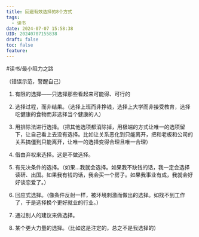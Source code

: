 ```yaml
---
title: 回避有效选择的8个方式
tags:
  - 读书
date: 2024-07-07 15:58:38
UID: 20240707155838
draft: false
toc: false
feature:
---
```

#读书/最小阻力之路

（错误示范，警醒自己）

1. 有限的选择——只选择那些看起来可能得、可行的
    
2. 选择过程，而非结果。（选择上班而非挣钱，选择上大学而非接受教育，选择吃健康的食物而非选择当个健康的人）
    
3. 用排除法进行选择。（把其他选项都消除掉，用极端的方式让唯一的选项留下，让自己看上去没有选择。比如让关系恶化到只能离开，把和老板和公司的关系搞僵到只能离开，让唯一的选择变得合理且唯一合理）
    
4. 借由弃权来选择。这是不做选择。
    
5. 有先决条件的选择。（如果...我就会选择。如果我不缺钱的话，我一定会选择读研、出国。如果我有钱的话，我会买一个房子。如果我事业有成，我就会好好谈恋爱了。）
    
6. 回应式选择。（像条件反射一样，被环境刺激而做出的选择。如找不到工作了，于是选择换个更好就业的行业。）
    
7. 通过别人的建议来做选择。
    
8. 某个更大力量的选择。（比如这是注定的，总之不是我选择的）

<!--more-->